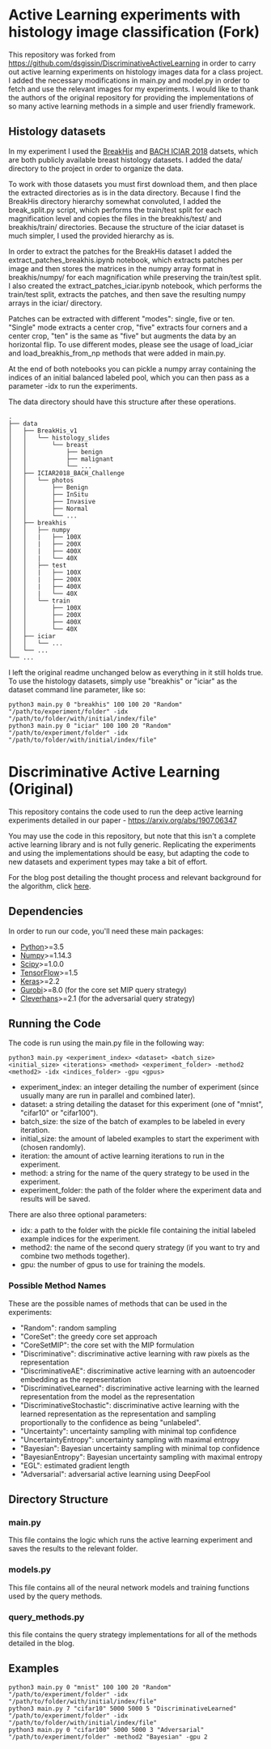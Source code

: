 # Active Learning experiments with histology image classification (Fork)

This repository was forked from https://github.com/dsgissin/DiscriminativeActiveLearning in order to carry out active 
learning experiments on histology images data for a class project. I added the necessary modifications in main.py and model.py in order 
to fetch and use the relevant images for my experiments. I would like to thank the authors of the original repository 
for providing the implementations of so many active learning methods in a simple and user friendly framework.

## Histology datasets

In my experiment I used the [BreakHis](https://web.inf.ufpr.br/vri/databases/breast-cancer-histopathological-database-breakhis/)
 and [BACH ICIAR 2018](https://iciar2018-challenge.grand-challenge.org/) datsets, which are both publicly available 
 breast histology datasets. I added the data/ directory to the project in order to organize the data.

To work with those datasets you must first download them, and then place the extracted directories as is in the data directory. 
Because I find the BreakHis directory hierarchy somewhat convoluted, I added the break_split.py script, which performs the train/test split 
for each magnification level and copies the files in the breakhis/test/ and breakhis/train/ directories. 
Because the structure of the iciar dataset is much simpler, I used the provided hierarchy as is.

In order to extract the patches for the BreakHis dataset I added the extract_patches_breakhis.ipynb notebook, which extracts patches
per image and then stores the matrices in the numpy array format in breakhis/numpy/ for each magnification while preserving the train/test split.
I also created the extract_patches_iciar.ipynb notebook, which performs the train/test split, extracts the patches, and then save the resulting numpy
arrays in the iciar/ directory.

Patches can be extracted with different "modes": single, five or ten. "Single" mode extracts a center crop, "five" extracts 
four corners and a center crop, "ten" is the same as "five" but augments the data by an horizontal flip. To use different modes, 
please see the usage of load_iciar and load_breakhis_from_np methods that were added in main.py. 

At the end of both notebooks you can pickle a numpy array containing the indices of an initial balanced labeled pool, which you can then 
pass as a parameter -idx to run the experiments. 

The data directory should have this structure after these operations.

```
.
├── data
│   ├── BreakHis_v1
│   │   └── histology_slides
│   │       └── breast
│   │           ├── benign
│   │           ├── malignant
│   │           └── ...
│   ├── ICIAR2018_BACH_Challenge
│   │   └── photos
│   │       ├── Benign
│   │       ├── InSitu
│   │       ├── Invasive
│   │       ├── Normal
│   │       └── ...
│   ├── breakhis
│   │   ├── numpy
│   │   |   ├── 100X
│   │   |   ├── 200X
│   │   |   ├── 400X
│   │   |   └── 40X
│   │   ├── test
│   │   |   ├── 100X
│   │   |   ├── 200X
│   │   |   ├── 400X
│   │   |   └── 40X
│   │   └── train
│   │       ├── 100X
│   │       ├── 200X
│   │       ├── 400X
│   │       └── 40X
│   ├── iciar
│   │   └── ...
│   └── ...
└── ...
```

I left the original readme unchanged below as everything in it still holds true. To use the histology datasets, simply use 
"breakhis" or "iciar" as the dataset command line parameter, like so:

```
python3 main.py 0 "breakhis" 100 100 20 "Random" "/path/to/experiment/folder" -idx "/path/to/folder/with/initial/index/file"
python3 main.py 0 "iciar" 100 100 20 "Random" "/path/to/experiment/folder" -idx "/path/to/folder/with/initial/index/file"
```

# Discriminative Active Learning (Original)

This repository contains the code used to run the deep active learning experiments detailed in our paper - https://arxiv.org/abs/1907.06347

You may use the code in this repository, but note that this isn't a complete active learning library and is not fully generic. Replicating the experiments and using the implementations should be easy, but adapting the code to new datasets and experiment types may take a bit of effort.

For the blog post detailing the thought process and relevant background for the algorithm, click [here](https://dsgissin.github.io/DiscriminativeActiveLearning/).

## Dependencies

In order to run our code, you'll need these main packages:

- [Python](https://www.python.org/)>=3.5
- [Numpy](http://www.numpy.org/)>=1.14.3
- [Scipy](https://www.scipy.org/)>=1.0.0
- [TensorFlow](https://www.tensorflow.org/)>=1.5
- [Keras](https://keras.io/)>=2.2
- [Gurobi](http://www.gurobi.com/documentation/)>=8.0 (for the core set MIP query strategy)
- [Cleverhans](https://github.com/tensorflow/cleverhans)>=2.1 (for the adversarial query strategy)

## Running the Code

The code is run using the main.py file in the following way:

    python3 main.py <experiment_index> <dataset> <batch_size> <initial_size> <iterations> <method> <experiment_folder> -method2 <method2> -idx <indices_folder> -gpu <gpus>

- experiment_index: an integer detailing the number of experiment (since usually many are run in parallel and combined later).
- dataset: a string detailing the dataset for this experiment (one of "mnist", "cifar10" or "cifar100").
- batch_size: the size of the batch of examples to be labeled in every iteration.
- initial_size: the amount of labeled examples to start the experiment with (chosen randomly).
- iteration: the amount of active learning iterations to run in the experiment.
- method: a string for the name of the query strategy to be used in the experiment.
- experiment_folder: the path of the folder where the experiment data and results will be saved.

There are also three optional parameters:
- idx: a path to the folder with the pickle file containing the initial labeled example indices for the experiment.
- method2: the name of the second query strategy (if you want to try and combine two methods together).
- gpu: the number of gpus to use for training the models.

### Possible Method Names
These are the possible names of methods that can be used in the experiments:
- "Random": random sampling
- "CoreSet": the greedy core set approach
- "CoreSetMIP": the core set with the MIP formulation
- "Discriminative": discriminative active learning with raw pixels as the representation
- "DiscriminativeAE": discriminative active learning with an autoencoder embedding as the representation
- "DiscriminativeLearned": discriminative active learning with the learned representation from the model as the representation
- "DiscriminativeStochastic": discriminative active learning with the learned representation as the representation and sampling proportionally to the confidence as being "unlabeled".
- "Uncertainty": uncertainty sampling with minimal top confidence
- "UncertaintyEntropy": uncertainty sampling with maximal entropy
- "Bayesian": Bayesian uncertainty sampling with minimal top confidence
- "BayesianEntropy": Bayesian uncertainty sampling with maximal entropy
- "EGL": estimated gradient length
- "Adversarial": adversarial active learning using DeepFool


## Directory Structure

### main.py

This file contains the logic which runs the active learning experiment and saves the results to the relevant folder.

### models.py

This file contains all of the neural network models and training functions used by the query methods.

### query_methods.py

this file contains the query strategy implementations for all of the methods detailed in the blog.

## Examples


    python3 main.py 0 "mnist" 100 100 20 "Random" "/path/to/experiment/folder" -idx "/path/to/folder/with/initial/index/file"
    python3 main.py 7 "cifar10" 5000 5000 5 "DiscriminativeLearned" "/path/to/experiment/folder" -idx "/path/to/folder/with/initial/index/file"
    python3 main.py 0 "cifar100" 5000 5000 3 "Adversarial" "/path/to/experiment/folder" -method2 "Bayesian" -gpu 2

